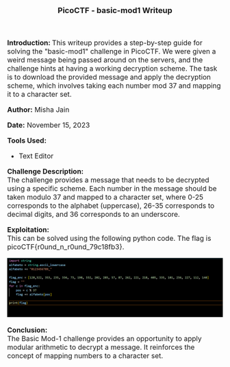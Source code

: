<font size = '4'>
<p align = 'center'>
<b>
PicoCTF - basic-mod1 Writeup 
</b>
</p>
</font>

<br>
<font size = '3'>

<b>Introduction: </b>
This writeup provides a step-by-step guide for solving the "basic-mod1" challenge in PicoCTF. We were given a weird message being passed around on the servers, and the challenge hints at having a working decryption scheme. The task is to download the provided message and apply the decryption scheme, which involves taking each number mod 37 and mapping it to a character set.

<b>Author:</b> Misha Jain

<b>Date:</b> November 15, 2023

<b>Tools Used:</b><br>
- Text Editor

<b>Challenge Description:</b><br>
The challenge provides a message that needs to be decrypted using a specific scheme. Each number in the message should be taken modulo 37 and mapped to a character set, where 0-25 corresponds to the alphabet (uppercase), 26-35 corresponds to decimal digits, and 36 corresponds to an underscore.

<b>Exploitation:</b><br>
This can be solved using the following python code. The flag is picoCTF{r0und_n_r0und_79c18fb3}.

<p align = 'center'>

![](Pictures/basic-mod1.png)

</p>

<b>Conclusion:</b><br>
The Basic Mod-1 challenge provides an opportunity to apply modular arithmetic to decrypt a message. It reinforces the concept of mapping numbers to a character set.

</font>